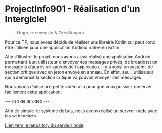 # ProjectInfo901 - Réalisation d'un intergiciel

> Hugo Hersemeule & Tom Kubasik

Pour ce TP, nous avons décidé de réaliser une librairie Kotlin qui peut donc être utilisée pour une application Android native en Kotlin.

Afin d'illustrer le projet, nous avons aussi réalisé une application Android permettant à un utilisateur d'envoyer des messages privés, de broadcast un message à d'autres utilisateurs de l'application.
Il y a aussi un système de section critique avec un jeton envoyé en anneau. En effet, seul l'utilisateur qui a demandé la section critique va pouvoir envoyer des messages.

Nous avons réalisé une petite vidéo afin pour que vous puissiez observer facilement cette application.

--- lien de la vidéo ---

Afin de simuler le système de bus, nous avons réalisé un serveur node avec les websockets.

[Lien vers le repository du serveur node](https://github.com/Owydoo/node-server-info901/blob/master/index.js)

## 

